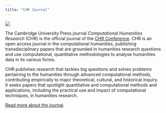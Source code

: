 ```yaml
---
title: "CHR Journal"
---
```

<style>
    img.announce {
        max-height: 300px;
        max-width: 100%;
    }
</style>


<img class="announce" src="/images/announce/journal-CHR.jpg">

The Cambridge University Press journal _Computational Humanities Research_ (CHR) is the official journal of the [CHR Conference](https://2024.computational-humanities-research.org/). CHR is an open access journal in the computational humanities, publishing transdisciplinary papers that are grounded in humanities research questions and use computational, quantitative methodologies to analyse humanities data in its various forms.

CHR publishes research that tackles big questions and solves problems pertaining to the humanities through advanced computational methods, contributing empirically to major theoretical, cultural, and historical inquiry. It seeks papers that spotlight quantitative and computational methods and applications, including the practical use and impact of computational techniques, in humanities research. 

[Read more about the journal](https://www.cambridge.org/core/journals/computational-humanities-research).